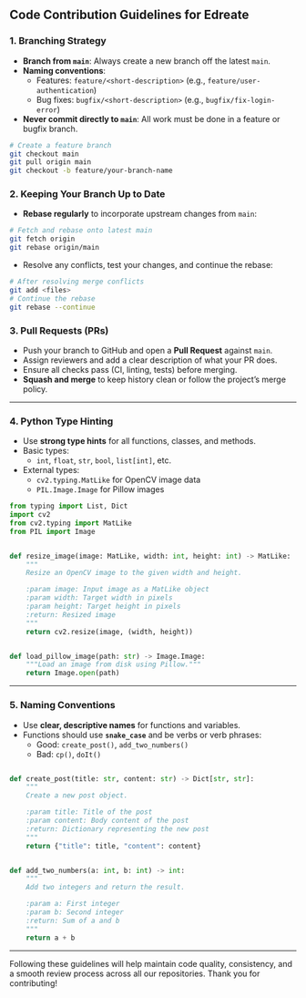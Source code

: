 ## Code Contribution Guidelines for Edreate

### 1. Branching Strategy

- **Branch from `main`**: Always create a new branch off the latest `main`.
- **Naming conventions**:
  - Features: `feature/<short-description>` (e.g., `feature/user-authentication`)
  - Bug fixes: `bugfix/<short-description>` (e.g., `bugfix/fix-login-error`)
- **Never commit directly to `main`**: All work must be done in a feature or bugfix branch.

```bash
# Create a feature branch
git checkout main
git pull origin main
git checkout -b feature/your-branch-name
```

### 2. Keeping Your Branch Up to Date

- **Rebase regularly** to incorporate upstream changes from `main`:

```bash
# Fetch and rebase onto latest main
git fetch origin
git rebase origin/main
```

- Resolve any conflicts, test your changes, and continue the rebase:

```bash
# After resolving merge conflicts
git add <files>
# Continue the rebase
git rebase --continue
```

### 3. Pull Requests (PRs)

- Push your branch to GitHub and open a **Pull Request** against `main`.
- Assign reviewers and add a clear description of what your PR does.
- Ensure all checks pass (CI, linting, tests) before merging.
- **Squash and merge** to keep history clean or follow the project’s merge policy.

---

### 4. Python Type Hinting

- Use **strong type hints** for all functions, classes, and methods.
- Basic types:
  - `int`, `float`, `str`, `bool`, `list[int]`, etc.
- External types:
  - `cv2.typing.MatLike` for OpenCV image data
  - `PIL.Image.Image` for Pillow images

```python
from typing import List, Dict
import cv2
from cv2.typing import MatLike
from PIL import Image


def resize_image(image: MatLike, width: int, height: int) -> MatLike:
    """
    Resize an OpenCV image to the given width and height.

    :param image: Input image as a MatLike object
    :param width: Target width in pixels
    :param height: Target height in pixels
    :return: Resized image
    """
    return cv2.resize(image, (width, height))


def load_pillow_image(path: str) -> Image.Image:
    """Load an image from disk using Pillow."""
    return Image.open(path)
```

---

### 5. Naming Conventions

- Use **clear, descriptive names** for functions and variables.
- Functions should use **`snake_case`** and be verbs or verb phrases:
  - Good: `create_post()`, `add_two_numbers()`
  - Bad: `cp()`, `doIt()`

```python

def create_post(title: str, content: str) -> Dict[str, str]:
    """
    Create a new post object.

    :param title: Title of the post
    :param content: Body content of the post
    :return: Dictionary representing the new post
    """
    return {"title": title, "content": content}


def add_two_numbers(a: int, b: int) -> int:
    """
    Add two integers and return the result.

    :param a: First integer
    :param b: Second integer
    :return: Sum of a and b
    """
    return a + b
```

---

Following these guidelines will help maintain code quality, consistency, and a smooth review process across all our repositories. Thank you for contributing!

